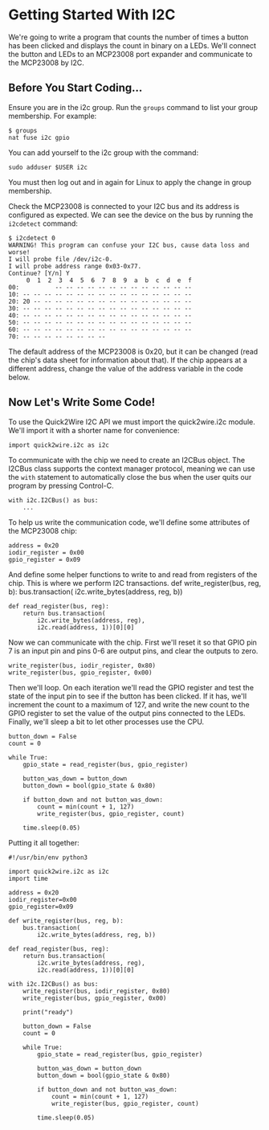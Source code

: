 Getting Started With I2C
========================

We're going to write a program that counts the number of times a
button has been clicked and displays the count in binary on a LEDs.
We'll connect the button and LEDs to an MCP23008 port expander and
communicate to the MCP23008 by I2C.

Before You Start Coding...
--------------------------

Ensure you are in the i2c group.  Run the `groups` command to list
your group membership. For example:

    $ groups
    nat fuse i2c gpio

You can add yourself to the i2c group with the command:

    sudo adduser $USER i2c

You must then log out and in again for Linux to apply the change in
group membership.

Check the MCP23008 is connected to your I2C bus and its address is
configured as expected.  We can see the device on the bus by running
the `i2cdetect` command:

    $ i2cdetect 0
    WARNING! This program can confuse your I2C bus, cause data loss and worse!
    I will probe file /dev/i2c-0.
    I will probe address range 0x03-0x77.
    Continue? [Y/n] Y
         0  1  2  3  4  5  6  7  8  9  a  b  c  d  e  f
    00:          -- -- -- -- -- -- -- -- -- -- -- -- -- 
    10: -- -- -- -- -- -- -- -- -- -- -- -- -- -- -- -- 
    20: 20 -- -- -- -- -- -- -- -- -- -- -- -- -- -- -- 
    30: -- -- -- -- -- -- -- -- -- -- -- -- -- -- -- -- 
    40: -- -- -- -- -- -- -- -- -- -- -- -- -- -- -- -- 
    50: -- -- -- -- -- -- -- -- -- -- -- -- -- -- -- -- 
    60: -- -- -- -- -- -- -- -- -- -- -- -- -- -- -- -- 
    70: -- -- -- -- -- -- -- --                         


The default address of the MCP23008 is 0x20, but it can be changed
(read the chip's data sheet for information about that).  If the chip
appears at a different address, change the value of the address
variable in the code below.

Now Let's Write Some Code!
--------------------------

To use the Quick2Wire I2C API we must import the quick2wire.i2c
module.  We'll import it with a shorter name for convenience:

    import quick2wire.i2c as i2c


To communicate with the chip we need to create an I2CBus object.  The
I2CBus class supports the context manager protocol, meaning we can use
the `with` statement to automatically close the bus when the user
quits our program by pressing Control-C.

    with i2c.I2CBus() as bus:
        ...

To help us write the communication code, we'll define some attributes of the MCP23008 chip:

    address = 0x20
    iodir_register = 0x00
    gpio_register = 0x09

And define some helper functions to write to and read from registers of the chip. This is where we perform I2C transactions. 
    def write_register(bus, reg, b):
        bus.transaction(
            i2c.write_bytes(address, reg, b))
    
    def read_register(bus, reg):
        return bus.transaction(
            i2c.write_bytes(address, reg),
            i2c.read(address, 1))[0][0]

Now we can communicate with the chip.  First we'll reset it so that
GPIO pin 7 is an input pin and pins 0-6 are output pins, and clear the
outputs to zero.

    write_register(bus, iodir_register, 0x80)
    write_register(bus, gpio_register, 0x00)

Then we'll loop.  On each iteration we'll read the GPIO register and
test the state of the input pin to see if the button has been clicked.
If it has, we'll increment the count to a maximum of 127, and write
the new count to the GPIO register to set the value of the output pins
connected to the LEDs.  Finally, we'll sleep a bit to let other
processes use the CPU.
    
    button_down = False
    count = 0
    
    while True:
        gpio_state = read_register(bus, gpio_register)
        
        button_was_down = button_down
        button_down = bool(gpio_state & 0x80)
        
        if button_down and not button_was_down:
            count = min(count + 1, 127)
            write_register(bus, gpio_register, count)
        
        time.sleep(0.05)



Putting it all together:

    #!/usr/bin/env python3

    import quick2wire.i2c as i2c
    import time

    address = 0x20
    iodir_register=0x00
    gpio_register=0x09

    def write_register(bus, reg, b):
        bus.transaction(
            i2c.write_bytes(address, reg, b))

    def read_register(bus, reg):
        return bus.transaction(
            i2c.write_bytes(address, reg),
            i2c.read(address, 1))[0][0]

    with i2c.I2CBus() as bus:
        write_register(bus, iodir_register, 0x80)
        write_register(bus, gpio_register, 0x00)

        print("ready")

        button_down = False
        count = 0

        while True:
            gpio_state = read_register(bus, gpio_register)

            button_was_down = button_down
            button_down = bool(gpio_state & 0x80)

            if button_down and not button_was_down:
                count = min(count + 1, 127)
                write_register(bus, gpio_register, count)

            time.sleep(0.05)
